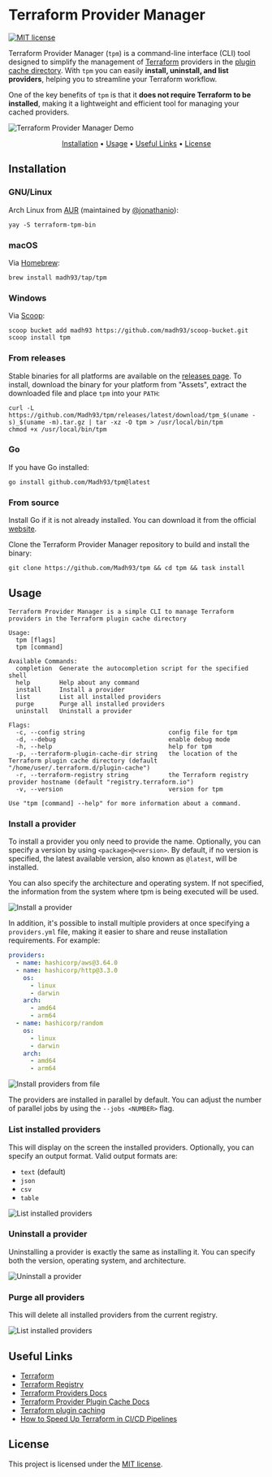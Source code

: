 # Terraform Provider Manager

[![MIT license](https://img.shields.io/badge/License-MIT-blue.svg)](https://lbesson.mit-license.org/)

Terraform Provider Manager (`tpm`) is a command-line interface (CLI) tool designed to simplify the management of [Terraform](https://www.terraform.io/) providers in the [plugin cache directory](https://developer.hashicorp.com/terraform/cli/config/config-file#provider-plugin-cache). With `tpm` you can easily **install, uninstall, and list providers**, helping you to streamline your Terraform workflow.

One of the key benefits of `tpm` is that it **does not require Terraform to be installed**, making it a lightweight and efficient tool for managing your cached providers.

<img alt="Terraform Provider Manager Demo" src="docs/gif/demo.gif"/>

<p align="center">
  <a href="#installation">Installation</a> •
  <a href="#usage">Usage</a> •
  <a href="#useful-links">Useful Links</a> •
  <a href="#license">License</a>
</p>

## Installation

### GNU/Linux

Arch Linux from [AUR](https://aur.archlinux.org/packages/terraform-tpm-bin) (maintained by [@jonathanio](https://github.com/jonathanio)):

```shell
yay -S terraform-tpm-bin
```

### macOS

Via [Homebrew](https://brew.sh/):

```shell
brew install madh93/tap/tpm
```

### Windows

Via [Scoop](https://scoop.sh/):

```shell
scoop bucket add madh93 https://github.com/madh93/scoop-bucket.git
scoop install tpm
```

### From releases

Stable binaries for all platforms are available on the [releases page](https://github.com/Madh93/tpm/releases). To install, download the binary for your platform from "Assets", extract the downloaded file and place `tpm` into your `PATH`:

```shell
curl -L https://github.com/Madh93/tpm/releases/latest/download/tpm_$(uname -s)_$(uname -m).tar.gz | tar -xz -O tpm > /usr/local/bin/tpm
chmod +x /usr/local/bin/tpm
```

### Go

If you have Go installed:

```shell
go install github.com/Madh93/tpm@latest
```

### From source

Install Go if it is not already installed. You can download it from the official [website](https://golang.org/dl).

Clone the Terraform Provider Manager repository to build and install the binary:

```shell
git clone https://github.com/Madh93/tpm && cd tpm && task install
```

## Usage

```shell
Terraform Provider Manager is a simple CLI to manage Terraform providers in the Terraform plugin cache directory

Usage:
  tpm [flags]
  tpm [command]

Available Commands:
  completion  Generate the autocompletion script for the specified shell
  help        Help about any command
  install     Install a provider
  list        List all installed providers
  purge       Purge all installed providers
  uninstall   Uninstall a provider

Flags:
  -c, --config string                       config file for tpm
  -d, --debug                               enable debug mode
  -h, --help                                help for tpm
  -p, --terraform-plugin-cache-dir string   the location of the Terraform plugin cache directory (default "/home/user/.terraform.d/plugin-cache")
  -r, --terraform-registry string           the Terraform registry provider hostname (default "registry.terraform.io")
  -v, --version                             version for tpm

Use "tpm [command] --help" for more information about a command.
```

### Install a provider

To install a provider you only need to provide the name. Optionally, you can specify a version by using `<package>@<version>`. By default, if no version is specified, the latest available version, also known as `@latest`, will be installed.

You can also specify the architecture and operating system. If not specified, the information from the system where tpm is being executed will be used.

<img alt="Install a provider" src="docs/gif/install.gif"/>

In addition, it's possible to install multiple providers at once specifying a `providers.yml` file, making it easier to share and reuse installation requirements. For example:

```yaml
providers:
  - name: hashicorp/aws@3.64.0
  - name: hashicorp/http@3.3.0
    os:
      - linux
      - darwin
    arch:
      - amd64
      - arm64
  - name: hashicorp/random
    os:
      - linux
      - darwin
    arch:
      - amd64
      - arm64
```

<img alt="Install providers from file" src="docs/gif/install-from-file.gif"/>

The providers are installed in parallel by default. You can adjust the number of parallel jobs by using the `--jobs <NUMBER>` flag.

### List installed providers

This will display on the screen the installed providers. Optionally, you can specify an output format. Valid output formats are:

- `text` (default)
- `json`
- `csv`
- `table`

<img alt="List installed providers" src="docs/gif/list.gif"/>

### Uninstall a provider

Uninstalling a provider is exactly the same as installing it. You can specify both the version, operating system, and architecture.

<img alt="Uninstall a provider" src="docs/gif/uninstall.gif"/>

### Purge all providers

This will delete all installed providers from the current registry.

<img alt="List installed providers" src="docs/gif/purge.gif"/>

## Useful Links

- [Terraform](https://www.terraform.io/)
- [Terraform Registry](https://registry.terraform.io/)
- [Terraform Providers Docs](https://developer.hashicorp.com/terraform/language/providers)
- [Terraform Provider Plugin Cache Docs](https://developer.hashicorp.com/terraform/cli/config/config-file#provider-plugin-cache)
- [Terraform plugin caching](https://www.scalefactory.com/blog/2021/02/25/terraform-plugin-caching/)
- [How to Speed Up Terraform in CI/CD Pipelines](https://infinitelambda.com/speed-up-terraform-cicd-pipeline/)

## License

This project is licensed under the [MIT license](LICENSE).
